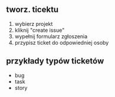 ## tworz. ticektu 
1. wybierz projekt
2. kliknij "create issue"
3. wypełnij formularz zgłoszenia
4. przypisz ticket do odpowiedniej osoby

## przykłady typów ticketów
- bug 
- task
- story 


